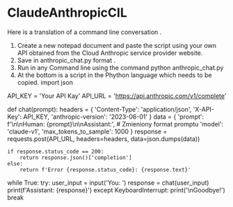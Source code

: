 # ClaudeAnthropicCIL
 Here is a translation of a command line conversation .
1. Create a new notepad document and paste the script using your own API obtained from the Cloud Anthropic service provider website.
2. Save in anthropic_chat.py format .
3. Run in any Command line using the command python anthropic_chat.py
4. At the bottom is a script in the Phython language which needs to be copied.
import json

API_KEY = 'Your API Kay'
API_URL = 'https://api.anthropic.com/v1/complete'

def chat(prompt):
    headers = {
        'Content-Type': 'application/json',
        'X-API-Key': API_KEY,
        'anthropic-version': '2023-06-01'
    }
    data = {
        'prompt': f'\n\nHuman: {prompt}\n\nAssistant:',  # Zmieniony format promptu
        'model': 'claude-v1',
        'max_tokens_to_sample': 1000
    }
    response = requests.post(API_URL, headers=headers, data=json.dumps(data))
    
    if response.status_code == 200:
        return response.json()['completion']
    else:
        return f'Error {response.status_code}: {response.text}'

while True:
    try:
        user_input = input('You: ')
        response = chat(user_input)
        print(f'Assistant: {response}')
    except KeyboardInterrupt:
        print('\nGoodbye!')
        break

